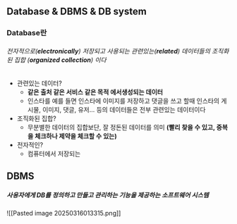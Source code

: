 ## Database & DBMS & DB system

### Database란
###### 전자적으로(**electronically**) 저장되고 사용되는 관련있는(**related**) 데이터들의 조직화된 집합 (**organized collection**) 이다

- 관련있는 데이터?
	- **같은 출처 같은 서비스 같은 목적 에서생성되는 데이터**
	- 인스타를 예를 들면 인스타에 이미지를 저장하고 댓글을 쓰고 할때 인스타의 게시물, 이미지, 댓글, 유저... 등의 데이터들은 전부 관련있는 데이터이다
- 조직화된 집합?
	- 무분별한 데이터의 집합보단, 잘 정돈된 데이터를 의미 **(빨리 찾을 수 있고, 중복을 체크하나 제약을 체크할 수 있는)**
- 전자적인?
	- 컴퓨터에서 저장되는

## DBMS

##### 사용자에게 DB를 정의하고 만들고 관리하는 기능을 제공하는 소프트웨어 시스템
![[Pasted image 20250316013315.png]]

